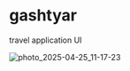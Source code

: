 # gashtyar
travel application UI


![photo_2025-04-25_11-17-23](https://github.com/user-attachments/assets/d3d10350-aa52-4552-aa50-85667db6c618)
